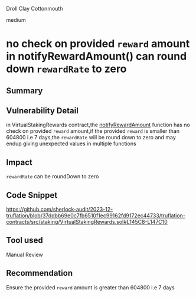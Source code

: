 Droll Clay Cottonmouth

medium

# no check on provided `reward` amount in notifyRewardAmount()  can round down `rewardRate` to zero

## Summary

## Vulnerability Detail
in VirtualStakingRewards contract,the [notifyRewardAmount](https://github.com/sherlock-audit/2023-12-truflation/blob/37ddbb69e0c7fb6510f1ec99162fd9172ec44733/truflation-contracts/src/staking/VirtualStakingRewards.sol#L144C5-L165C6) function has no check on provided `reward` amount,if the provided `reward` is smaller than 604800 i.e 7 days,the `rewardRate` will be round down to zero and may endup giving unexpected values in multiple functions 

## Impact
`rewardRate` can be roundDown to zero

## Code Snippet
https://github.com/sherlock-audit/2023-12-truflation/blob/37ddbb69e0c7fb6510f1ec99162fd9172ec44733/truflation-contracts/src/staking/VirtualStakingRewards.sol#L145C8-L147C10

## Tool used
Manual Review

## Recommendation
Ensure the provided `reward` amount is greater than 604800 i.e 7 days